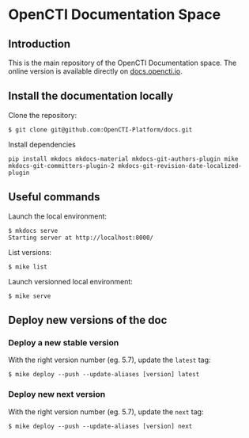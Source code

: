 # OpenCTI Documentation Space

## Introduction

This is the main repository of the OpenCTI Documentation space. The online version is available directly on [docs.opencti.io](https://docs.opencti.io).

## Install the documentation locally

Clone the repository:
```
$ git clone git@github.com:OpenCTI-Platform/docs.git
```

Install dependencies
```
pip install mkdocs mkdocs-material mkdocs-git-authors-plugin mike mkdocs-git-committers-plugin-2 mkdocs-git-revision-date-localized-plugin
```

## Useful commands

Launch the local environment:
```
$ mkdocs serve
Starting server at http://localhost:8000/
```

List versions:
```
$ mike list
```

Launch versionned local environment:
```
$ mike serve
```

## Deploy new versions of the doc

### Deploy a new stable version

With the right version number (eg. 5.7), update the `latest` tag:
```
$ mike deploy --push --update-aliases [version] latest
```

### Deploy new next version

With the right version number (eg. 5.7), update the `next` tag:
```
$ mike deploy --push --update-aliases [version] next
```